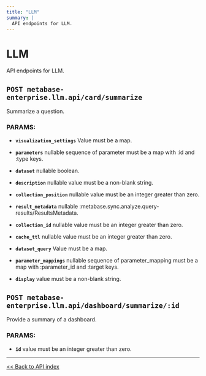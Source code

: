 ```yaml
---
title: "LLM"
summary: |
  API endpoints for LLM.
---
```


# LLM

API endpoints for LLM.

## `POST metabase-enterprise.llm.api/card/summarize`

Summarize a question.

### PARAMS:

-  **`visualization_settings`** Value must be a map.

-  **`parameters`** nullable sequence of parameter must be a map with :id and :type keys.

-  **`dataset`** nullable boolean.

-  **`description`** nullable value must be a non-blank string.

-  **`collection_position`** nullable value must be an integer greater than zero.

-  **`result_metadata`** nullable :metabase.sync.analyze.query-results/ResultsMetadata.

-  **`collection_id`** nullable value must be an integer greater than zero.

-  **`cache_ttl`** nullable value must be an integer greater than zero.

-  **`dataset_query`** Value must be a map.

-  **`parameter_mappings`** nullable sequence of parameter_mapping must be a map with :parameter_id and :target keys.

-  **`display`** value must be a non-blank string.

## `POST metabase-enterprise.llm.api/dashboard/summarize/:id`

Provide a summary of a dashboard.

### PARAMS:

-  **`id`** value must be an integer greater than zero.

---

[<< Back to API index](../api-documentation.md)